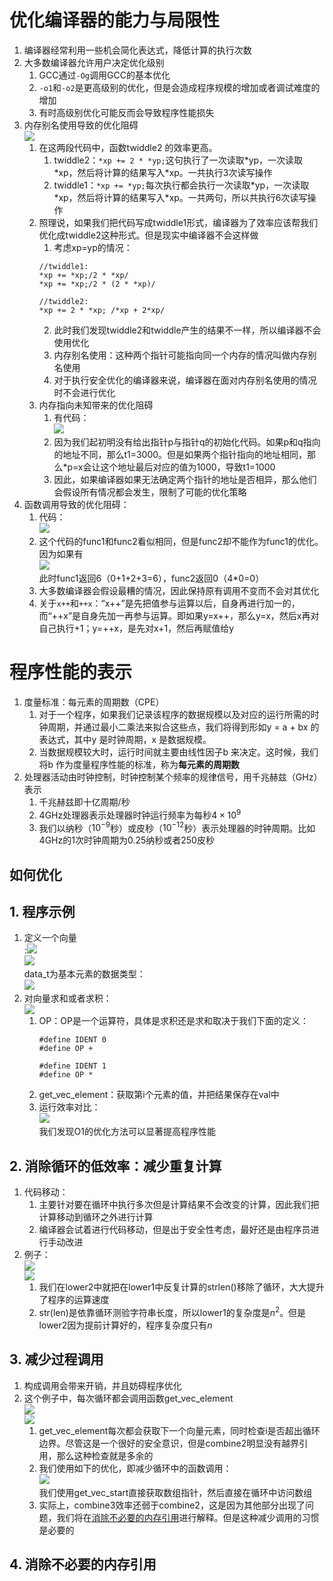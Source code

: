 # 优化编译器的能力与局限性
1. 编译器经常利用一些机会简化表达式，降低计算的执行次数
2. 大多数编译器允许用户决定优化级别
   1. GCC通过`-Og`调用GCC的基本优化
   2. `-o1`和`-o2`是更高级别的优化，但是会造成程序规模的增加或者调试难度的增加
   3. 有时高级别优化可能反而会导致程序性能损失
3. 内存别名使用导致的优化阻碍<br>![](./pic/chapter5/01.PNG)
   1. 在这两段代码中，函数twiddle2 的效率更高。
      1. twiddle2：`*xp += 2 * *yp;`这句执行了一次读取\*yp，一次读取\*xp，然后将计算的结果写入\*xp。一共执行3次读写操作
      2. twiddle1：`*xp += *yp;`每次执行都会执行一次读取\*yp，一次读取\*xp，然后将计算的结果写入\*xp。一共两句，所以共执行6次读写操作
   2. 照理说，如果我们把代码写成twiddle1形式，编译器为了效率应该帮我们优化成twiddle2这种形式。但是现实中编译器不会这样做
      1. 考虑xp=yp的情况：
      ```
      //twiddle1:
      *xp += *xp;/2 * *xp/
      *xp += *xp;/2 * (2 * *xp)/
      
      //twiddle2:
      *xp += 2 * *xp; /*xp + 2*xp/ 
      ```
      2. 此时我们发现twiddle2和twiddle产生的结果不一样，所以编译器不会使用优化
      3. 内存别名使用：这种两个指针可能指向同一个内存的情况叫做内存别名使用
      4. 对于执行安全优化的编译器来说，编译器在面对内存别名使用的情况时不会进行优化
   3. 内存指向未知带来的优化阻碍
      1. 有代码：<br>![](./pic/chapter5/02.PNG)
      2. 因为我们起初明没有给出指针p与指针q的初始化代码。如果p和q指向的地址不同，那么t1=3000。但是如果两个指针指向的地址相同，那么*p=x会让这个地址最后对应的值为1000，导致t1=1000
      3. 因此，如果编译器如果无法确定两个指针的地址是否相异，那么他们会假设所有情况都会发生，限制了可能的优化策略
4. 函数调用导致的优化阻碍：
   1. 代码：<br>![](./pic/chapter5/03.PNG)
   2. 这个代码的func1和func2看似相同，但是func2却不能作为func1的优化。因为如果有<br>![](./pic/chapter5/04.PNG)<br>此时func1返回6（0+1+2+3=6），func2返回0（4*0=0）
   3. 大多数编译器会假设最糟的情况，因此保持原有调用不变而不会对其优化
   4. 关于`x++`和`++x`：“x++”是先把值参与运算以后，自身再进行加一的，而“++x”是自身先加一再参与运算。即如果y=x++，那么y=x，然后x再对自己执行+1；y=++x，是先对x+1，然后再赋值给y

# 程序性能的表示
1. 度量标准：每元素的周期数（CPE）
   1. 对于一个程序，如果我们记录该程序的数据规模以及对应的运行所需的时钟周期，并通过最小二乘法来拟合这些点，我们将得到形如y = a + bx 的表达式，其中y 是时钟周期，x 是数据规模。
   2. 当数据规模较大时，运行时间就主要由线性因子b 来决定。这时候，我们将b 作为度量程序性能的标准，称为**每元素的周期数**
2. 处理器活动由时钟控制，时钟控制某个频率的规律信号，用千兆赫兹（GHz）表示
   1. 千兆赫兹即十亿周期/秒
   2. 4GHz处理器表示处理器时钟运行频率为每秒$4 \times 10^9$
   3. 我们以纳秒（$10^{-9}$秒）或皮秒（$10^{-12}$秒）表示处理器的时钟周期。比如4GHz的1次时钟周期为0.25纳秒或者250皮秒


## 如何优化
## 1. 程序示例
1. 定义一个向量<br>:![](./pic/chapter5/05.PNG)<br>![](./pic/chapter5/06.PNG)<br>data_t为基本元素的数据类型：<br>![](./pic/chapter5/07.PNG)
2. 对向量求和或者求积：<br>![](./pic/chapter5/08.PNG)
   1. OP：OP是一个运算符，具体是求积还是求和取决于我们下面的定义：
        ```
        #define IDENT 0
        #define OP +

        #define IDENT 1
        #define OP *
        ```
   2. get_vec_element：获取第i个元素的值，并把结果保存在val中
   3. 运行效率对比：<br>![](./pic/chapter5/08.PNG)<br>我们发现O1的优化方法可以显著提高程序性能

## 2. 消除循环的低效率：减少重复计算
1. 代码移动：
   1. 主要针对要在循环中执行多次但是计算结果不会改变的计算，因此我们把计算移动到循环之外进行计算
   2. 编译器会试着进行代码移动，但是出于安全性考虑，最好还是由程序员进行手动改进
2. 例子：<br>![](./pic/chapter5/10.PNG)<br>![](./pic/chapter5/11.PNG)
   1. 我们在lower2中就把在lower1中反复计算的strlen()移除了循环，大大提升了程序的运算速度
   2. str(len)是依靠循环测验字符串长度，所以lower1的复杂度是$n^2$。但是lower2因为提前计算好的，程序复杂度只有$n$

## 3. 减少过程调用
1. 构成调用会带来开销，并且妨碍程序优化
2. 这个例子中，每次循环都会调用函数get_vec_element<br>![](./pic/chapter5/12.PNG)<br>![](./pic/chapter5/13.PNG)
   1. get_vec_element每次都会获取下一个向量元素，同时检查i是否超出循环边界。尽管这是一个很好的安全意识，但是combine2明显没有越界引用，那么这种检查就是多余的
   2. 我们使用如下的优化，即减少循环中的函数调用：<br>![](./pic/chapter5/14.PNG)<br>我们使用get_vec_start直接获取数组指针，然后直接在循环中访问数组
   3. 实际上，combine3效率还弱于combine2，这是因为其他部分出现了问题，我们将在[消除不必要的内存引用](#4-消除不必要的内存引用)进行解释。但是这种减少调用的习惯是必要的

## 4. 消除不必要的内存引用
